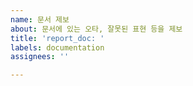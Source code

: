 ```yaml
---
name: 문서 제보
about: 문서에 있는 오타, 잘못된 표현 등을 제보
title: 'report_doc: '
labels: documentation
assignees: ''

---
```




